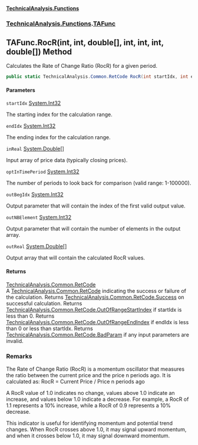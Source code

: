 #### [TechnicalAnalysis\.Functions](Atypical.TechnicalAnalysis.Functions.md 'Atypical\.TechnicalAnalysis\.Functions')
### [TechnicalAnalysis\.Functions](Atypical.TechnicalAnalysis.Functions.md#TechnicalAnalysis.Functions 'TechnicalAnalysis\.Functions').[TAFunc](TAFunc.md 'TechnicalAnalysis\.Functions\.TAFunc')

## TAFunc\.RocR\(int, int, double\[\], int, int, int, double\[\]\) Method

Calculates the Rate of Change Ratio \(RocR\) for a given period\.

```csharp
public static TechnicalAnalysis.Common.RetCode RocR(int startIdx, int endIdx, in double[] inReal, in int optInTimePeriod, ref int outBegIdx, ref int outNBElement, ref double[] outReal);
```
#### Parameters

<a name='TechnicalAnalysis.Functions.TAFunc.RocR(int,int,double[],int,int,int,double[]).startIdx'></a>

`startIdx` [System\.Int32](https://docs.microsoft.com/en-us/dotnet/api/System.Int32 'System\.Int32')

The starting index for the calculation range\.

<a name='TechnicalAnalysis.Functions.TAFunc.RocR(int,int,double[],int,int,int,double[]).endIdx'></a>

`endIdx` [System\.Int32](https://docs.microsoft.com/en-us/dotnet/api/System.Int32 'System\.Int32')

The ending index for the calculation range\.

<a name='TechnicalAnalysis.Functions.TAFunc.RocR(int,int,double[],int,int,int,double[]).inReal'></a>

`inReal` [System\.Double](https://docs.microsoft.com/en-us/dotnet/api/System.Double 'System\.Double')[\[\]](https://docs.microsoft.com/en-us/dotnet/api/System.Array 'System\.Array')

Input array of price data \(typically closing prices\)\.

<a name='TechnicalAnalysis.Functions.TAFunc.RocR(int,int,double[],int,int,int,double[]).optInTimePeriod'></a>

`optInTimePeriod` [System\.Int32](https://docs.microsoft.com/en-us/dotnet/api/System.Int32 'System\.Int32')

The number of periods to look back for comparison \(valid range: 1\-100000\)\.

<a name='TechnicalAnalysis.Functions.TAFunc.RocR(int,int,double[],int,int,int,double[]).outBegIdx'></a>

`outBegIdx` [System\.Int32](https://docs.microsoft.com/en-us/dotnet/api/System.Int32 'System\.Int32')

Output parameter that will contain the index of the first valid output value\.

<a name='TechnicalAnalysis.Functions.TAFunc.RocR(int,int,double[],int,int,int,double[]).outNBElement'></a>

`outNBElement` [System\.Int32](https://docs.microsoft.com/en-us/dotnet/api/System.Int32 'System\.Int32')

Output parameter that will contain the number of elements in the output array\.

<a name='TechnicalAnalysis.Functions.TAFunc.RocR(int,int,double[],int,int,int,double[]).outReal'></a>

`outReal` [System\.Double](https://docs.microsoft.com/en-us/dotnet/api/System.Double 'System\.Double')[\[\]](https://docs.microsoft.com/en-us/dotnet/api/System.Array 'System\.Array')

Output array that will contain the calculated RocR values\.

#### Returns
[TechnicalAnalysis\.Common\.RetCode](https://docs.microsoft.com/en-us/dotnet/api/TechnicalAnalysis.Common.RetCode 'TechnicalAnalysis\.Common\.RetCode')  
A [TechnicalAnalysis\.Common\.RetCode](https://docs.microsoft.com/en-us/dotnet/api/TechnicalAnalysis.Common.RetCode 'TechnicalAnalysis\.Common\.RetCode') indicating the success or failure of the calculation\.
Returns [TechnicalAnalysis\.Common\.RetCode\.Success](https://docs.microsoft.com/en-us/dotnet/api/TechnicalAnalysis.Common.RetCode.Success 'TechnicalAnalysis\.Common\.RetCode\.Success') on successful calculation\.
Returns [TechnicalAnalysis\.Common\.RetCode\.OutOfRangeStartIndex](https://docs.microsoft.com/en-us/dotnet/api/TechnicalAnalysis.Common.RetCode.OutOfRangeStartIndex 'TechnicalAnalysis\.Common\.RetCode\.OutOfRangeStartIndex') if startIdx is less than 0\.
Returns [TechnicalAnalysis\.Common\.RetCode\.OutOfRangeEndIndex](https://docs.microsoft.com/en-us/dotnet/api/TechnicalAnalysis.Common.RetCode.OutOfRangeEndIndex 'TechnicalAnalysis\.Common\.RetCode\.OutOfRangeEndIndex') if endIdx is less than 0 or less than startIdx\.
Returns [TechnicalAnalysis\.Common\.RetCode\.BadParam](https://docs.microsoft.com/en-us/dotnet/api/TechnicalAnalysis.Common.RetCode.BadParam 'TechnicalAnalysis\.Common\.RetCode\.BadParam') if any input parameters are invalid\.

### Remarks
The Rate of Change Ratio \(RocR\) is a momentum oscillator that measures the ratio
between the current price and the price n periods ago\. It is calculated as:
RocR = Current Price / Price n periods ago

A RocR value of 1\.0 indicates no change, values above 1\.0 indicate an increase,
and values below 1\.0 indicate a decrease\. For example, a RocR of 1\.1 represents
a 10% increase, while a RocR of 0\.9 represents a 10% decrease\.

This indicator is useful for identifying momentum and potential trend changes\.
When RocR crosses above 1\.0, it may signal upward momentum, and when it crosses
below 1\.0, it may signal downward momentum\.